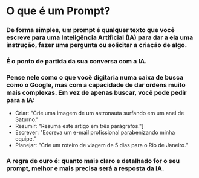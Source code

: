 # O que é um Prompt?
### De forma simples, um prompt é qualquer texto que você escreve para uma Inteligência Artificial (IA) para dar a ela uma instrução, fazer uma pergunta ou solicitar a criação de algo.
### É o ponto de partida da sua conversa com a IA.
### Pense nele como o que você digitaria numa caixa de busca como o Google, mas com a capacidade de dar ordens muito mais complexas. Em vez de apenas buscar, você pode pedir para a IA:
 - Criar: "Crie uma imagem de um astronauta surfando em um anel de Saturno."
 - Resumir: "Resuma este artigo em três parágrafos."]
 - Escrever: "Escreva um e-mail profissional parabenizando minha equipe."
 - Planejar: "Crie um roteiro de viagem de 5 dias para o Rio de Janeiro."
### A regra de ouro é: quanto mais claro e detalhado for o seu prompt, melhor e mais precisa será a resposta da IA.
